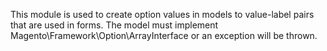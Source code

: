 This module is used to create option values in models to value-label pairs that are used in forms. The model must implement Magento\Framework\Option\ArrayInterface or an exception will be thrown.